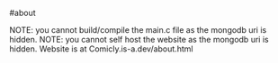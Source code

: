 #about

NOTE: you cannot build/compile the main.c file as the mongodb uri is hidden.
NOTE: you cannot self host the website as the mongodb uri is hidden.
Website is at Comicly.is-a.dev/about.html